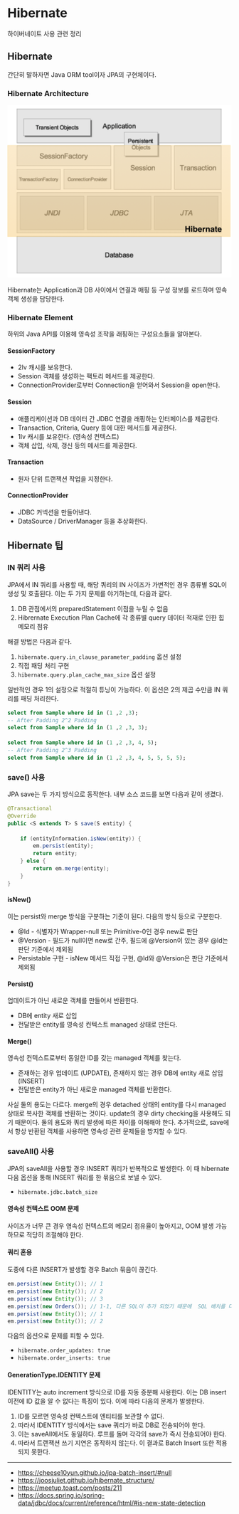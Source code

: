 # Hibernate

하이버네이트 사용 관련 정리

## Hibernate
간단히 말하자면 Java ORM tool이자 JPA의 구현체이다. 

### Hibernate Architecture
![](img/hibernate-architecture.png)

Hibernate는 Application과 DB 사이에서 연결과 매핑 등 구성 정보를 로드하며 영속 객체 생성을 담당한다.

### Hibernate Element
하위의 Java API를 이용헤 영속성 조작을 래핑하는 구성요소들을 알아본다.

#### SessionFactory
- 2lv 캐시를 보유한다.
- Session 객체를 생성하는 팩토리 메서드를 제공한다.
- ConnectionProvider로부터 Connection을 얻어와서 Session을 open한다.

#### Session
- 애플리케이션과 DB 데이터 간 JDBC 연결을 래핑하는 인터페이스를 제공한다.
- Transaction, Criteria, Query 등에 대한 메서드를 제공한다.
- 1lv 캐시를 보유한다. (영속성 컨텍스트)
- 객체 삽입, 삭제, 갱신 등의 메서드를 제공한다.

#### Transaction
- 원자 단위 트랜잭션 작업을 지정한다.

#### ConnectionProvider
- JDBC 커넥션을 만들어낸다.
- DataSource / DriverManager 등을 추상화한다.


## Hibernate 팁

### IN 쿼리 사용
JPA에서 IN 쿼리를 사용할 때, 해당 쿼리의 IN 사이즈가 가변적인 경우 종류별 SQL이 생성 및 호출된다. 이는 두 가지 문제를 야기하는데, 다음과 같다.
1. DB 관점에서의 preparedStatement 이점을 누릴 수 없음
2. Hibrernate Execution Plan Cache에 각 종류별 query 데이터 적재로 인한 힙 메모리 점유

해결 방법은 다음과 같다.
1. `hibernate.query.in_clause_parameter_padding`  옵션 설정
2. 직접 패딩 처리 구현
3. `hibernate.query.plan_cache_max_size`  옵션 설정

일반적인 경우 1의 설정으로 적절히 튜닝이 가능하다. 이 옵션은 2의 제곱 수만큼 IN 쿼리를 패딩 처리한다.

```sql
select from Sample where id in (1 ,2 ,3);
-- After Padding 2^2 Padding
select from Sample where id in (1 ,2 ,3, 3);

select from Sample where id in (1 ,2 ,3, 4, 5);
-- After Padding 2^3 Padding
select from Sample where id in (1 ,2 ,3, 4, 5, 5, 5, 5);
```


### save() 사용

JPA save는 두 가지 방식으로 동작한다. 내부 소스 코드를 보면 다음과 같이 생겼다.
```java
@Transactional
@Override
public <S extends T> S save(S entity) {

    if (entityInformation.isNew(entity)) {
        em.persist(entity);
        return entity;
    } else {
        return em.merge(entity);
    }
}
```

#### isNew()
이는 persist와 merge 방식을 구분하는 기준이 된다. 다음의 방식 등으로 구분한다.
- @Id - 식별자가 Wrapper-null 또는 Primitive-0인 경우 new로 판단
- @Version - 필드가 null이면 new로 간주, 필드에 @Version이 있는 경우 @Id는 판단 기준에서 제외됨
- Persistable 구현 - isNew 메서드 직접 구현, @Id와 @Version은 판단 기준에서 제외됨

#### Persist()
업데이트가 아닌 새로운 객체를 만들어서 반환한다.
- DB에 entity 새로 삽입
- 전달받은 entity를 영속성 컨텍스트 managed 상태로 만든다.

#### Merge()
영속성 컨텍스트로부터 동일한 ID를 갖는 managed 객체를 찾는다.
- 존재하는 경우 업데이트 (UPDATE), 존재하지 않는 경우 DB에 entity 새로 삽입 (INSERT)
- 전달받은 entity가 아닌 새로운 managed 객체를 반환한다.

사실 둘의 용도는 다르다. merge의 경우 detached 상태의 entity를 다시 managed 상태로 복사한 객체를 반환하는 것이다. update의 경우 dirty checking을 사용해도 되기 때문이다. 둘의 용도와 쿼리 발생에 따른 차이를 이해해야 한다. 추가적으로, save에서 항상 반환된 객체를 사용하면 영속성 관련 문제들을 방지할 수 있다.



###  saveAll() 사용

JPA의 saveAll을 사용할 경우 INSERT 쿼리가 반복적으로 발생한다. 이 때 hibernate 다음 옵션을 통해 INSERT 쿼리를 한 묶음으로 보낼 수 있다.
- `hibernate.jdbc.batch_size`

#### 영속성 컨텍스트 OOM 문제

사이즈가 너무 큰 경우 영속성 컨텍스트의 메모리 점유율이 높아지고, OOM 발생 가능하므로 적당히 조절해야 한다.

#### 쿼리 혼용

도중에 다른 INSERT가 발생할 경우 Batch 묶음이 끊긴다. 
```java
em.persist(new Entity()); // 1  
em.persist(new Entity()); // 2  
em.persist(new Entity()); // 3    
em.persist(new Orders()); // 1-1, 다른 SQL이 추가 되었기 때문에  SQL 배치를 다시 시작
em.persist(new Entity()); // 1  
em.persist(new Entity()); // 2
```

다음의 옵션으로 문제를 피할 수 있다.
- `hibernate.order_updates: true`
- `hibernate.order_inserts: true`

#### GenerationType.IDENTITY 문제

IDENTITY는 auto increment 방식으로 ID를 자동 증분해 사용한다. 이는 DB insert 이전에 ID 값을 알 수 없다는 특징이 있다. 이에 따라 다음의 문제가 발생한다.
1. ID를 모르면 영속성 컨텍스트에 엔티티를 보관할 수 없다.
2. 따라서 IDENTITY 방식에서는 save 쿼리가 바로 DB로 전송되어야 한다.
3. 이는 saveAll에서도 동일하다. 루프를 돌며 각각의 save가 즉시 전송되어야 한다.
4. 따라서 트랜잭션 쓰기 지연은 동작하지 않는다.
이 결과로 Batch Insert 또한 적용되지 못한다. 

---
- https://cheese10yun.github.io/jpa-batch-insert/#null
- https://joosjuliet.github.io/hibernate_structure/
- https://meetup.toast.com/posts/211
- https://docs.spring.io/spring-data/jdbc/docs/current/reference/html/#is-new-state-detection